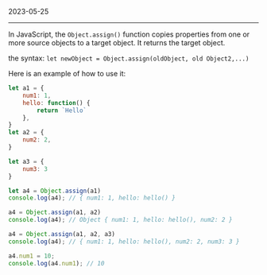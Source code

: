 2023-05-25

---

In JavaScript, the `Object.assign()` function copies properties from one or more source objects to a target object. It returns the target object.

the syntax: 
`let newObject = Object.assign(oldObject, old Object2,...)`

Here is an example of how to use it:
```js
let a1 = {
	num1: 1,
	hello: function() {
		return `Hello`
	},
}
let a2 = {
	num2: 2,
}

let a3 = {
	num3: 3
}

let a4 = Object.assign(a1)
console.log(a4); // { num1: 1, hello: hello() }

a4 = Object.assign(a1, a2)
console.log(a4); // Object { num1: 1, hello: hello(), num2: 2 }

a4 = Object.assign(a1, a2, a3)
console.log(a4); // { num1: 1, hello: hello(), num2: 2, num3: 3 }

a4.num1 = 10;
console.log(a4.num1); // 10
```

